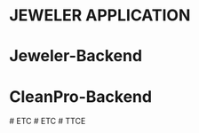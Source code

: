 # JEWELER APPLICATION
# Jeweler-Backend
# CleanPro-Backend
#   E T C  
 #   E T C  
 #   T T C E  
 